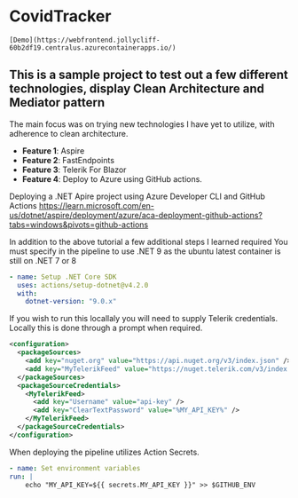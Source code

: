 # CovidTracker

`[Demo](https://webfrontend.jollycliff-60b2df19.centralus.azurecontainerapps.io/)`

## This is a sample project to test out a few different technologies, display Clean Architecture and Mediator pattern

The main focus was on trying new technologies I have yet to utilize, with adherence to clean architecture.

- **Feature 1**: Aspire
- **Feature 2**: FastEndpoints
- **Feature 3**: Telerik For Blazor
- **Feature 4**: Deploy to Azure using GitHub actions.

Deploying a .NET Apire project using Azure Developer CLI and GitHub Actions
https://learn.microsoft.com/en-us/dotnet/aspire/deployment/azure/aca-deployment-github-actions?tabs=windows&pivots=github-actions

In addition to the above tutorial a few additional steps I learned required
You must specify in the pipeline to use .NET 9 as the ubuntu latest container is still on .NET 7 or 8

```yaml
- name: Setup .NET Core SDK
  uses: actions/setup-dotnet@v4.2.0
  with:
    dotnet-version: "9.0.x"
```

If you wish to run this locallaly you will need to supply Telerik credentials. Locally this is done through a prompt when required.

```xml
<configuration>
  <packageSources>
    <add key="nuget.org" value="https://api.nuget.org/v3/index.json" />
	<add key="MyTelerikFeed" value="https://nuget.telerik.com/v3/index.json" />
  </packageSources>
  <packageSourceCredentials>
    <MyTelerikFeed>
      <add key="Username" value="api-key" />
      <add key="ClearTextPassword" value="%MY_API_KEY%" />
    </MyTelerikFeed>
  </packageSourceCredentials>
</configuration>
```

When deploying the pipeline utilizes Action Secrets.

```yaml
- name: Set environment variables
run: |
    echo "MY_API_KEY=${{ secrets.MY_API_KEY }}" >> $GITHUB_ENV
```
